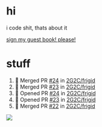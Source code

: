 # hi
i code shit, thats about it

[sign my guest book! please!](https://github.com/Just-a-Unity-Dev/Just-a-Unity-Dev/issues/new?&body=Sign%20my%20guest%20book%20by%20placing%20your%20name%20in%20the%20title,%20how%27d%20you%20get%20to%20this%20page%20and%20why?%20Don%27t%20forget%20you%20have%20an%20entire%20notebook%20in%20your%20hands!)


# stuff
<!--START_SECTION:activity-->
1. 🎉 Merged PR [#24](https://github.com/2G2C/frigid/pull/24) in [2G2C/frigid](https://github.com/2G2C/frigid)
2. 🎉 Merged PR [#23](https://github.com/2G2C/frigid/pull/23) in [2G2C/frigid](https://github.com/2G2C/frigid)
3. 💪 Opened PR [#24](https://github.com/2G2C/frigid/pull/24) in [2G2C/frigid](https://github.com/2G2C/frigid)
4. 💪 Opened PR [#23](https://github.com/2G2C/frigid/pull/23) in [2G2C/frigid](https://github.com/2G2C/frigid)
5. 🎉 Merged PR [#22](https://github.com/2G2C/frigid/pull/22) in [2G2C/frigid](https://github.com/2G2C/frigid)
<!--END_SECTION:activity-->

![](https://github-profile-summary-cards.vercel.app/api/cards/profile-details?username=Just-a-Unity-Dev&theme=solarized_dark)
